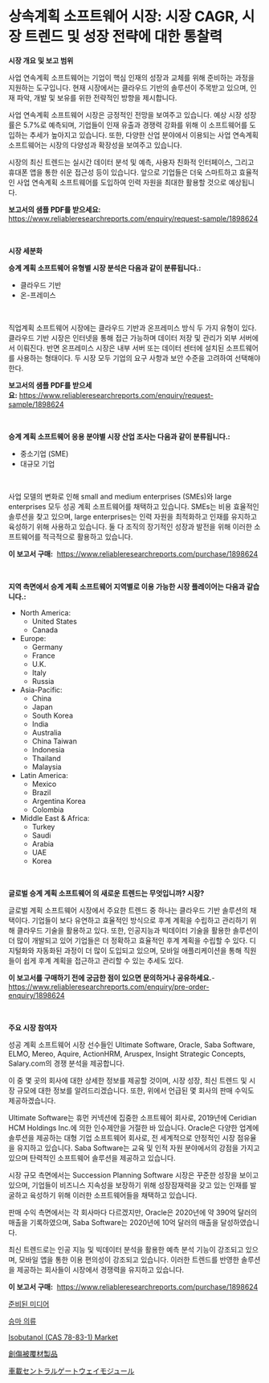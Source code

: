 <p><h1>상속계획 소프트웨어 시장: 시장 CAGR, 시장 트렌드 및 성장 전략에 대한 통찰력</h1></p><p><strong>시장 개요 및 보고 범위</strong></p>
<p><p>사업 연속계획 소프트웨어는 기업이 핵심 인재의 성장과 교체를 위해 준비하는 과정을 지원하는 도구입니다. 현재 시장에서는 클라우드 기반의 솔루션이 주목받고 있으며, 인재 파악, 개발 및 보유를 위한 전략적인 방향을 제시합니다.</p><p>사업 연속계획 소프트웨어 시장은 긍정적인 전망을 보여주고 있습니다. 예상 시장 성장률은 5.7%로 예측되며, 기업들이 인재 유출과 경쟁력 강화를 위해 이 소프트웨어를 도입하는 추세가 높아지고 있습니다. 또한, 다양한 산업 분야에서 이용되는 사업 연속계획 소프트웨어는 시장의 다양성과 확장성을 보여주고 있습니다.</p><p>시장의 최신 트렌드는 실시간 데이터 분석 및 예측, 사용자 친화적 인터페이스, 그리고 휴대폰 앱을 통한 쉬운 접근성 등이 있습니다. 앞으로 기업들은 더욱 스마트하고 효율적인 사업 연속계획 소프트웨어를 도입하여 인력 자원을 최대한 활용할 것으로 예상됩니다.</p></p>
<p><strong>보고서의 샘플 PDF를 받으세요:</strong> <a href="https://www.reliableresearchreports.com/enquiry/request-sample/1898624">https://www.reliableresearchreports.com/enquiry/request-sample/1898624</a></p>
<p>&nbsp;</p>
<p><strong>시장 세분화</strong></p>
<p><strong>승계 계획 소프트웨어 유형별 시장 분석은 다음과 같이 분류됩니다.:</strong></p>
<p><ul><li>클라우드 기반</li><li>온-프레미스</li></ul></p>
<p>&nbsp;</p>
<p><p>직업계획 소프트웨어 시장에는 클라우드 기반과 온프레미스 방식 두 가지 유형이 있다. 클라우드 기반 시장은 인터넷을 통해 접근 가능하며 데이터 저장 및 관리가 외부 서버에서 이뤄진다. 반면 온프레미스 시장은 내부 서버 또는 데이터 센터에 설치된 소프트웨어를 사용하는 형태이다. 두 시장 모두 기업의 요구 사항과 보안 수준을 고려하여 선택해야 한다.</p></p>
<p><strong>보고서의 샘플 PDF를 받으세요:</strong>&nbsp;<a href="https://www.reliableresearchreports.com/enquiry/request-sample/1898624">https://www.reliableresearchreports.com/enquiry/request-sample/1898624</a></p>
<p>&nbsp;</p>
<p><strong> 승계 계획 소프트웨어 응용 분야별 시장 산업 조사는 다음과 같이 분류됩니다.:</strong></p>
<p><ul><li>중소기업 (SME)</li><li>대규모 기업</li></ul></p>
<p>&nbsp;</p>
<p><p>사업 모델의 변화로 인해 small and medium enterprises (SMEs)와 large enterprises 모두 성공 계획 소프트웨어를 채택하고 있습니다. SMEs는 비용 효율적인 솔루션을 찾고 있으며, large enterprises는 인력 자원을 최적화하고 인재를 유지하고 육성하기 위해 사용하고 있습니다. 둘 다 조직의 장기적인 성장과 발전을 위해 이러한 소프트웨어를 적극적으로 활용하고 있습니다.</p></p>
<p><strong>이 보고서 구매:</strong>&nbsp; <a href="https://www.reliableresearchreports.com/purchase/1898624">https://www.reliableresearchreports.com/purchase/1898624</a></p>
<p>&nbsp;</p>
<p><strong>지역 측면에서 승계 계획 소프트웨어 지역별로 이용 가능한 시장 플레이어는 다음과 같습니다.:</strong></p>
<p><ul>
    <li>
        North America:
        <ul>
            <li>United States</li>
            <li>Canada</li>
        </ul>
    </li>
    <li>
        Europe:
        <ul>
            <li>Germany</li>
            <li>France</li>
            <li>U.K.</li>
            <li>Italy</li>
            <li>Russia</li>
        </ul>
    </li>
    <li>
        Asia-Pacific:
        <ul>
            <li>China</li>
            <li>Japan</li>
            <li>South Korea</li>
            <li>India</li>
            <li>Australia</li>
            <li>China Taiwan</li>
            <li>Indonesia</li>
            <li>Thailand</li>
            <li>Malaysia</li>
        </ul>
    </li>
    <li>
        Latin America:
        <ul>
            <li>Mexico</li>
            <li>Brazil</li>
            <li>Argentina Korea</li>
            <li>Colombia</li>
        </ul>
    </li>
    <li>
        Middle East & Africa:
        <ul>
            <li>Turkey</li>
            <li>Saudi</li>
            <li>Arabia</li>
            <li>UAE</li>
            <li>Korea</li>
        </ul>
    </li>
    </ul></p>
<p>&nbsp;</p>
<p><strong>글로벌 승계 계획 소프트웨어 의 새로운 트렌드는 무엇입니까? 시장?</strong></p>
<p><p>글로벌 계획 소프트웨어 시장에서 주요한 트렌드 중 하나는 클라우드 기반 솔루션의 채택이다. 기업들이 보다 유연하고 효율적인 방식으로 후계 계획을 수립하고 관리하기 위해 클라우드 기술을 활용하고 있다. 또한, 인공지능과 빅데이터 기술을 활용한 솔루션이 더 많이 개발되고 있어 기업들은 더 정확하고 효율적인 후계 계획을 수립할 수 있다. 디지털화와 자동화된 과정이 더 많이 도입되고 있으며, 모바일 애플리케이션을 통해 직원들이 쉽게 후계 계획을 접근하고 관리할 수 있는 추세도 있다.</p></p>
<p><strong>이 보고서를 구매하기 전에 궁금한 점이 있으면 문의하거나 공유하세요.</strong>- <a href="https://www.reliableresearchreports.com/enquiry/pre-order-enquiry/1898624">https://www.reliableresearchreports.com/enquiry/pre-order-enquiry/1898624</a></p>
<p>&nbsp;</p>
<p><strong>주요 시장 참여자</strong></p>
<p><p>성공 계획 소프트웨어 시장 선수들인 Ultimate Software, Oracle, Saba Software, ELMO, Mereo, Aquire, ActionHRM, Aruspex, Insight Strategic Concepts, Salary.com의 경쟁 분석을 제공합니다. </p><p>이 중 몇 곳의 회사에 대한 상세한 정보를 제공할 것이며, 시장 성장, 최신 트렌드 및 시장 규모에 대한 정보를 알려드리겠습니다. 또한, 위에서 언급된 몇 회사의 판매 수익도 제공하겠습니다.</p><p>Ultimate Software는 휴먼 커넥션에 집중한 소프트웨어 회사로, 2019년에 Ceridian HCM Holdings Inc.에 의한 인수제안을 거절한 바 있습니다. Oracle은 다양한 업계에 솔루션을 제공하는 대형 기업 소프트웨어 회사로, 전 세계적으로 안정적인 시장 점유율을 유지하고 있습니다. Saba Software는 교육 및 인적 자원 분야에서의 강점을 가지고 있으며 탄력적인 소프트웨어 솔루션을 제공하고 있습니다.</p><p>시장 규모 측면에서는 Succession Planning Software 시장은 꾸준한 성장을 보이고 있으며, 기업들이 비즈니스 지속성을 보장하기 위해 성장잠재력을 갖고 있는 인재를 발굴하고 육성하기 위해 이러한 소프트웨어들을 채택하고 있습니다.</p><p>판매 수익 측면에서는 각 회사마다 다르겠지만, Oracle은 2020년에 약 390억 달러의 매출을 기록하였으며, Saba Software는 2020년에 10억 달러의 매출을 달성하였습니다.</p><p>최신 트렌드로는 인공 지능 및 빅데이터 분석을 활용한 예측 분석 기능이 강조되고 있으며, 모바일 앱을 통한 이용 편의성이 강조되고 있습니다. 이러한 트렌드를 반영한 솔루션을 제공하는 회사들이 시장에서 경쟁력을 유지하고 있습니다.</p></p>
<p><strong>이 보고서 구매:</strong>&nbsp;&nbsp;<a href="https://www.reliableresearchreports.com/purchase/1898624">https://www.reliableresearchreports.com/purchase/1898624</a></p>
<p><p><a href="https://medium.com/@melodyfunk1988/%EC%A4%80%EB%B9%84%EB%90%9C-%EB%AF%B8%EB%94%94%EC%96%B4-%EC%8B%9C%EC%9E%A5-%EC%9D%B8%EC%82%AC%EC%9D%B4%ED%8A%B8-%EC%8B%9C%EC%9E%A5-%EB%8F%99%ED%96%A5-%EC%84%B1%EC%9E%A5-2024%EB%85%84%EB%B6%80%ED%84%B0-2031%EB%85%84%EA%B9%8C%EC%A7%80-%EC%98%88%EC%B8%A1%EB%90%9C%EA%B2%83-b9dee0f05755">준비된 미디어</a></p><p><a href="https://medium.com/@georgebesoiu20221/%EC%8A%B9%EB%A7%88%EB%B3%B5-%EC%8B%9C%EC%9E%A5%EC%9D%80-2031%EB%85%84%EA%B9%8C%EC%A7%80%EC%9D%98-%EC%8B%9C%EC%9E%A5-%EC%A0%90%EC%9C%A0%EC%9C%A8-%EA%B7%9C%EB%AA%A8-%EB%B0%8F-%EC%98%88%EC%83%81-%EC%98%88%EC%B8%A1%EC%97%90-%EC%B4%88%EC%A0%90%EC%9D%84-%EB%A7%9E%EC%B6%A5%EB%8B%88%EB%8B%A4-9efd7f897a40">승마 의류</a></p><p><a href="https://github.com/Hazelklievgspy6vdcsmu106w/Market-Research-Report-List-1/blob/main/isobutanol-cas-78-83-1-market.md">Isobutanol (CAS 78-83-1) Market</a></p><p><a href="https://medium.com/@melliestracke2023/%E5%89%B5%E5%82%B7%E5%87%A6%E7%BD%AE%E8%A3%BD%E5%93%81%E5%B8%82%E5%A0%B4%E3%81%AE%E3%83%88%E3%83%AC%E3%83%B3%E3%83%89%E3%81%A8%E5%B8%82%E5%A0%B4%E5%88%86%E6%9E%90%E3%81%AF-2024%E5%B9%B4%E3%81%8B%E3%82%892031%E5%B9%B4%E3%81%AE%E6%9C%9F%E9%96%93%E3%81%AB%E4%BA%88%E6%B8%AC%E3%81%95%E3%82%8C%E3%81%A6%E3%81%84%E3%81%BE%E3%81%99-20d113430cb6">創傷被覆材製品</a></p><p><a href="https://medium.com/@manuelmann1976/%E8%87%AA%E5%8B%95%E8%BB%8A%E4%B8%AD%E5%A4%AE%E3%82%B2%E3%83%BC%E3%83%88%E3%82%A6%E3%82%A7%E3%82%A4%E3%83%A2%E3%82%B8%E3%83%A5%E3%83%BC%E3%83%AB%E5%B8%82%E5%A0%B4-%E7%AB%B6%E4%BA%89%E5%88%86%E6%9E%90-%E5%B8%82%E5%A0%B4%E5%8B%95%E5%90%91-2031%E5%B9%B4%E3%81%BE%E3%81%A7%E3%81%AE%E4%BA%88%E6%B8%AC-6ad10a025882">車載セントラルゲートウェイモジュール</a></p></p>
